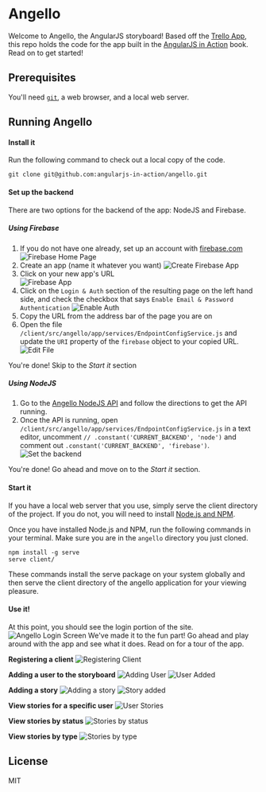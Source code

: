 # Angello

Welcome to Angello, the AngularJS storyboard! Based off the [Trello App](https://trello.com), this repo holds the code for the app built in the [AngularJS in Action](http://www.manning.com/bford/) book. Read on to get started!

## Prerequisites
You'll need [`git`](http://git-scm.com/), a web browser, and a local web server.

## Running Angello

#### Install it
Run the following command to check out a local copy of the code.

`git clone git@github.com:angularjs-in-action/angello.git`

#### Set up the backend
There are two options for the backend of the app: NodeJS and Firebase.

##### Using Firebase

1. If you do not have one already, set up an account with [firebase.com](https://www.firebase.com/)
![Firebase Home Page](https://cloud.githubusercontent.com/assets/590361/4364837/749ca694-42a4-11e4-9fa3-d19f25cb1bab.png)<br>
2. Create an app (name it whatever you want)
![Create Firebase App](https://cloud.githubusercontent.com/assets/590361/4364985/dbc240b6-42a6-11e4-81f2-d9a254f25ffd.png)<br>
3. Click on your new app's URL <br>
![Firebase App](https://cloud.githubusercontent.com/assets/590361/4365468/c162bca8-42ad-11e4-91b5-7eb81669748a.png)<br>
4. Click on the `Login & Auth` section of the resulting page on the left hand side, and check the checkbox that says `Enable Email & Password Authentication`
![Enable Auth](https://cloud.githubusercontent.com/assets/590361/4365643/0027bb0c-42b1-11e4-9b21-45249fcb6eb7.png)<br>
5. Copy the URL from the address bar of the page you are on
6. Open the file `/client/src/angello/app/services/EndpointConfigService.js` and update the `URI` property of the `firebase` object to your copied URL.
![Edit File](https://cloud.githubusercontent.com/assets/590361/4365499/45762980-42ae-11e4-99f7-58feeb27b934.png)<br>

You're done! Skip to the *Start it* section

##### Using NodeJS
1. Go to the [Angello NodeJS API](https://github.com/angularjs-in-action/angello-node-api) and follow the directions to get the API running.
2. Once the API is running, open `/client/src/angello/app/services/EndpointConfigService.js` in a text editor, uncomment `// .constant('CURRENT_BACKEND', 'node')` and comment out `.constant('CURRENT_BACKEND', 'firebase')`.
![Set the backend](https://cloud.githubusercontent.com/assets/590361/4444425/ce28c818-47f0-11e4-9457-d95a20e9450d.png)

You're done! Go ahead and move on to the *Start it* section.
 

#### Start it
If you have a local web server that you use, simply serve the client directory of the project. If you do not, you will need to install [Node.js and NPM](https://nodejs.org/download/).

Once you have installed Node.js and NPM, run the following commands in your terminal. Make sure you are in the `angello` directory you just cloned.

```
npm install -g serve
serve client/
```

These commands install the serve package on your system globally and then serve the client directory of the angello application for your viewing pleasure.

#### Use it!
At this point, you should see the login portion of the site.
![Angello Login Screen](https://cloud.githubusercontent.com/assets/590361/4364466/36bf22d8-42a0-11e4-91e5-ab5bc28a20b0.png)
We've made it to the fun part! Go ahead and play around with the app and see what it does. Read on for a tour of the app.

**Registering a client**
![Registering Client](https://cloud.githubusercontent.com/assets/590361/4366861/92813990-42c7-11e4-92dd-ce584f140c33.png)

**Adding a user to the storyboard**
![Adding User](https://cloud.githubusercontent.com/assets/590361/4366972/3d07b13a-42ca-11e4-8864-4fd67e7f8970.png)
![User Added](https://cloud.githubusercontent.com/assets/590361/4366999/dde83304-42ca-11e4-8100-20260f70613f.png)

**Adding a story**
![Adding a story](https://cloud.githubusercontent.com/assets/590361/4367011/29a0ed5e-42cb-11e4-99ad-be5e285e642c.png)
![Story added](https://cloud.githubusercontent.com/assets/590361/4367015/520e2b26-42cb-11e4-9231-fcb66a21d236.png)

**View stories for a specific user**
![User Stories](https://cloud.githubusercontent.com/assets/590361/4367026/86e69388-42cb-11e4-94d5-e5df77ea8699.png)

**View stories by status**
![Stories by status](https://cloud.githubusercontent.com/assets/590361/4367048/ed59af9c-42cb-11e4-9769-b5ee61aee5e9.png)

**View stories by type**
![Stories by type](https://cloud.githubusercontent.com/assets/590361/4367086/a17ce8c2-42cc-11e4-99f0-432835c3c8f9.png)
## License
MIT
